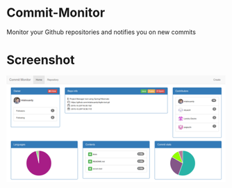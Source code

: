 # Commit-Monitor
Monitor your Github repositories and notifies you on new commits

# Screenshot

![Alt text](screenshot.png "Optional title")
